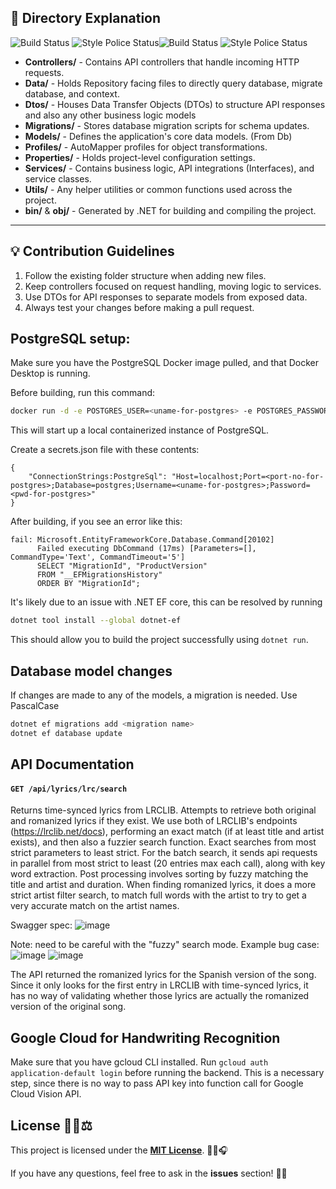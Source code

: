 ## 📝 Directory Explanation
![Build Status](https://github.com/darint916/Chord-KTV/actions/workflows/dotnet-build-run-check.yml/badge.svg) ![Style Police Status](https://github.com/darint916/Chord-KTV/actions/workflows/enforce-code-style.yml/badge.svg)![Build Status](https://github.com/darint916/Chord-KTV/actions/workflows/react-build-check.yml/badge.svg) ![Style Police Status](https://github.com/darint916/Chord-KTV/actions/workflows/frontend-code-style.yml/badge.svg)


- **Controllers/** - Contains API controllers that handle incoming HTTP requests.
- **Data/** - Holds Repository facing files to directly query database, migrate database, and context.
- **Dtos/** - Houses Data Transfer Objects (DTOs) to structure API responses and also any other business logic models
- **Migrations/** - Stores database migration scripts for schema updates.
- **Models/** - Defines the application's core data models. (From Db)
- **Profiles/** - AutoMapper profiles for object transformations.
- **Properties/** - Holds project-level configuration settings.
- **Services/** - Contains business logic, API integrations (Interfaces), and service classes.
- **Utils/** - Any helper utilities or common functions used across the project.
- **bin/** & **obj/** - Generated by .NET for building and compiling the project.

---

## 💡 Contribution Guidelines

1. Follow the existing folder structure when adding new files.
2. Keep controllers focused on request handling, moving logic to services.
3. Use DTOs for API responses to separate models from exposed data.
4. Always test your changes before making a pull request.

## PostgreSQL setup:

Make sure you have the PostgreSQL Docker image pulled, and that Docker Desktop is running.

Before building, run this command:
```bash
docker run -d -e POSTGRES_USER=<uname-for-postgres> -e POSTGRES_PASSWORD=<pwd-for-postgres> -p <free-port-number>:5432 postgres:15.4
```
This will start up a local containerized instance of PostgreSQL.

Create a secrets.json file with these contents:
```
{
    "ConnectionStrings:PostgreSql": "Host=localhost;Port=<port-no-for-postgres>;Database=postgres;Username=<uname-for-postgres>;Password=<pwd-for-postgres>"
}
```

After building, if you see an error like this:
```
fail: Microsoft.EntityFrameworkCore.Database.Command[20102]
      Failed executing DbCommand (17ms) [Parameters=[], CommandType='Text', CommandTimeout='5']
      SELECT "MigrationId", "ProductVersion"
      FROM "__EFMigrationsHistory"
      ORDER BY "MigrationId";
```
It's likely due to an issue with .NET EF core, this can be resolved by running
```bash
dotnet tool install --global dotnet-ef
```

This should allow you to build the project successfully using ```dotnet run```.


## Database model changes
If changes are made to any of the models, a migration is needed. Use PascalCase
```Powershell
dotnet ef migrations add <migration name>
dotnet ef database update
```

## API Documentation

#### ```GET /api/lyrics/lrc/search```

Returns time-synced lyrics from LRCLIB. Attempts to retrieve both original and romanized lyrics if they exist.
We use both of LRCLIB's endpoints (https://lrclib.net/docs), performing an exact match (if at least title and artist exists), and then also a fuzzier search function. Exact searches from most strict parameters to least strict. For the batch search, it sends api requests in parallel from most strict to least (20 entries max each call), along with key word extraction. Post processing involves sorting by fuzzy matching the title and artist and duration. 
When finding romanized lyrics, it does a more strict artist filter search, to match full words with the artist to try to get a very accurate match on the artist names.

Swagger spec:
![image](https://github.com/user-attachments/assets/758b8ed1-d081-4afd-a0e3-fd3e203197dd)

Note: need to be careful with the "fuzzy" search mode. Example bug case:
![image](https://github.com/user-attachments/assets/1a1aa934-4af8-44e0-9c27-4bd499a3f28a)
![image](https://github.com/user-attachments/assets/1401fab4-bd66-46df-9074-4b9e68409ffc)

The API returned the romanized lyrics for the Spanish version of the song. Since it only looks for the first entry in LRCLIB with time-synced lyrics, it has no way of validating whether those lyrics are actually the romanized version of the original song.

## Google Cloud for Handwriting Recognition

Make sure that you have gcloud CLI installed. Run ```gcloud auth application-default login``` before running the backend.
This is a necessary step, since there is no way to pass API key into function call for Google Cloud Vision API.

## License 📜📝⚖️
This project is licensed under the [**MIT License**](LICENSE). 🎼🎵🎧

If you have any questions, feel free to ask in the **issues** section! 🚀🎶
